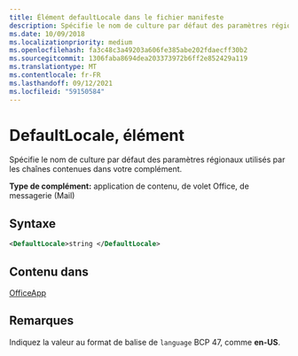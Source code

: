 ```yaml
---
title: Élément defaultLocale dans le fichier manifeste
description: Spécifie le nom de culture par défaut des paramètres régionaux utilisés par les chaînes contenues dans votre complément.
ms.date: 10/09/2018
ms.localizationpriority: medium
ms.openlocfilehash: fa3c48c3a49203a606fe385abe202fdaecff30b2
ms.sourcegitcommit: 1306faba8694dea203373972b6ff2e852429a119
ms.translationtype: MT
ms.contentlocale: fr-FR
ms.lasthandoff: 09/12/2021
ms.locfileid: "59150584"
---
```

# <a name="defaultlocale-element"></a>DefaultLocale, élément

Spécifie le nom de culture par défaut des paramètres régionaux utilisés par les chaînes contenues dans votre complément.

**Type de complément:** application de contenu, de volet Office, de messagerie (Mail)

## <a name="syntax"></a>Syntaxe

```XML
<DefaultLocale>string </DefaultLocale>
```

## <a name="contained-in"></a>Contenu dans

[OfficeApp](officeapp.md)

## <a name="remarks"></a>Remarques

Indiquez la valeur au format de balise de `language` BCP 47, comme **en-US**.


